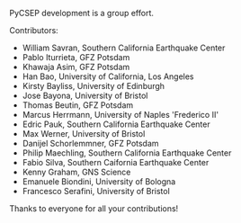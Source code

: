PyCSEP development is a group effort.

Contributors:
* William Savran, Southern California Earthquake Center
* Pablo Iturrieta, GFZ Potsdam
* Khawaja Asim, GFZ Potsdam
* Han Bao, University of California, Los Angeles
* Kirsty Bayliss, University of Edinburgh
* Jose Bayona, University of Bristol
* Thomas Beutin, GFZ Potsdam
* Marcus Herrmann, University of Naples 'Frederico II'
* Edric Pauk, Southern California Earthquake Center
* Max Werner, University of Bristol
* Danijel Schorlemmner, GFZ Potsdam
* Philip Maechling, Southern California Earthquake Center
* Fabio Silva, Southern Caifornia Earthquake Center
* Kenny Graham, GNS Science
* Emanuele Biondini, University of Bologna
* Francesco Serafini, University of Bristol

Thanks to everyone for all your contributions! 
